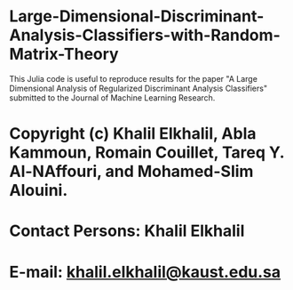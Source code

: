 # Large-Dimensional-Discriminant-Analysis-Classifiers-with-Random-Matrix-Theory
This Julia code is useful to reproduce results for the paper "A Large Dimensional Analysis of Regularized Discriminant Analysis Classifiers"
submitted to the Journal of Machine Learning Research.
# Copyright (c) Khalil Elkhalil, Abla Kammoun, Romain Couillet, Tareq Y. Al-NAffouri, and Mohamed-Slim Alouini.

# Contact Persons: Khalil Elkhalil
# E-mail: khalil.elkhalil@kaust.edu.sa

